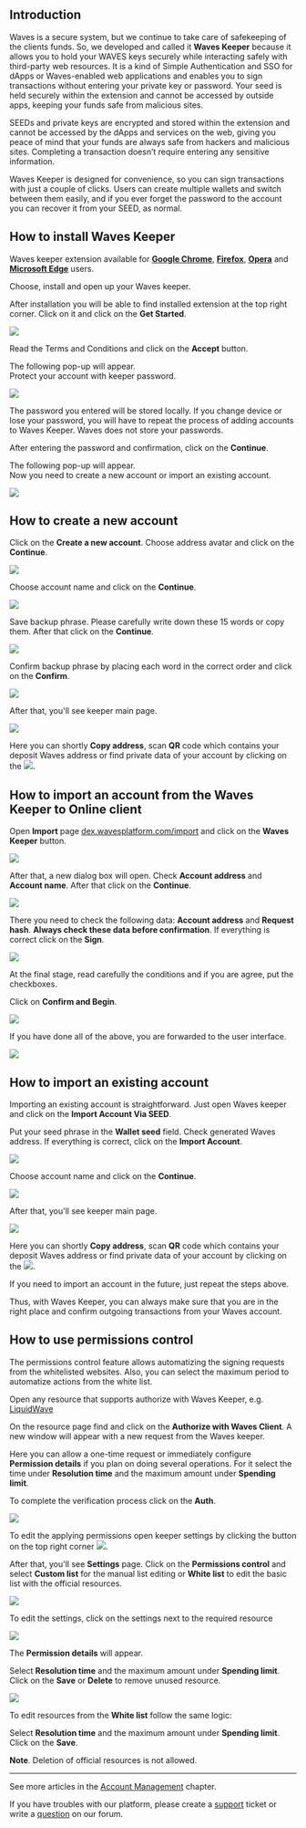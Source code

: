 ## Introduction

Waves is a secure system, but we continue to take care of safekeeping of the clients funds. So, we developed and called it **Waves Keeper** because it allows you to hold your WAVES keys securely while interacting safely with third-party web resources. It is a kind of Simple Authentication and SSO for dApps or Waves-enabled web applications and enables you to sign transactions without entering your private key or password. Your seed is held securely within the extension and cannot be accessed by outside apps, keeping your funds safe from malicious sites.

SEEDs and private keys are encrypted and stored within the extension and cannot be accessed by the dApps and services on the web, giving you peace of mind that your funds are always safe from hackers and malicious sites. Completing a transaction doesn’t require entering any sensitive information.

Waves Keeper is designed for convenience, so you can sign transactions with just a couple of clicks. Users can create multiple wallets and switch between them easily, and if you ever forget the password to the account you can recover it from your SEED, as normal.

## How to install Waves Keeper

Waves keeper extension available for [**Google Chrome**](https://chrome.google.com/webstore/detail/waves-keeper/lpilbniiabackdjcionkobglmddfbcjo?hl=en), [**Firefox**](https://addons.mozilla.org/en-US/firefox/addon/waves-keeper/), [**Opera**](https://addons.opera.com/ru/extensions/details/waves-keeper/) and [**Microsoft Edge**](https://www.microsoft.com/en-us/p/waves-keeper/9npz1hrq32nt?activetab=pivot:overviewtab) users.

Choose, install and open up your Waves keeper.

After installation you will be able to find installed extension at the top right corner. Click on it and click on the **Get Started**.

![](/_assets/waves_keeper_01.png)

Read the Terms and Conditions and click on the **Accept** button.

The following pop-up will appear.  
Protect your account with keeper password.

![](/_assets/waves_keeper_02.png)

The password you entered will be stored locally. If you change device or lose your password, you will have to repeat the process of adding accounts to Waves Keeper. Waves does not store your passwords.

After entering the password and confirmation, click on the **Continue**.

The following pop-up will appear.  
Now you need to create a new account or import an existing account.

![](/_assets/waves_keeper_03.png)

## How to create a new account

Click on the **Create a new account**. Choose address avatar and click on the **Continue**.

![](/_assets/waves_keeper_04.png)

Choose account name and click on the **Continue**.

![](/_assets/waves_keeper_05.png)

Save backup phrase. Please carefully write down these 15 words or copy them. After that click on the **Continue**.

![](/_assets/waves_keeper_06.png)

Confirm backup phrase by placing each word in the correct order and click on the **Confirm**.

![](/_assets/waves_keeper_07.png)

After that, you'll see keeper main page.

![](/_assets/waves_keeper_08.png)

Here you can shortly **Copy address**, scan **QR** code which contains your deposit Waves address or find private data of your account by clicking on the ![](/_assets/waves_keeper_08.1.png).

## How to import an account from the Waves Keeper to Online client

Open **Import** page [dex.wavesplatform.com/import](https://dex.wavesplatform.com/import) and click on the **Waves Keeper** button.

![](/_assets/waves_keeper_09.png)

After that, a new dialog box will open. Check **Account address** and **Account name**. After that click on the **Continue**.

![](/_assets/waves_keeper_10.png)

There you need to check the following data: **Account address** and **Request hash**. **Always check these data before confirmation**. If everything is correct click on the **Sign**.

![](/_assets/waves_keeper_11.png)

At the final stage, read carefully the conditions and if you are agree, put the checkboxes.

Click on **Confirm and Begin**.

![](/_assets/waves_keeper_12.png)

If you have done all of the above, you are forwarded to the user interface.

![](/_assets/waves_keeper_13.png)

## How to import an existing account

Importing an existing account is straightforward. Just open Waves keeper and click on the **Import Account Via SEED**.

Put your seed phrase in the **Wallet seed** field. Check generated Waves address. If everything is correct, click on the **Import Account**.

![](/_assets/waves_keeper_14.png)

Choose account name and click on the **Continue**.

![](/_assets/waves_keeper_05.png)

After that, you'll see keeper main page.

![](/_assets/waves_keeper_08.png)

Here you can shortly **Copy address**, scan **QR** code which contains your deposit Waves address or find private data of your account by clicking on the ![](/_assets/waves_keeper_08.1.png).

If you need to import an account in the future, just repeat the steps above.

Thus, with Waves Keeper, you can always make sure that you are in the right place and confirm outgoing transactions from your Waves account.

## How to use permissions control

The permissions control feature allows automatizing the signing requests from the whitelisted websites. Also, you can select the maximum period to automatize actions from the white list.

Open any resource that supports authorize with Waves Keeper, e.g. [LiquidWave](https://liquidwave.io/)

On the resource page find and click on the **Authorize with Waves Client**. A new window will appear with a new request from the Waves keeper.

Here you can allow a one-time request or immediately configure **Permission details** if you plan on doing several operations. For it select the time under **Resolution time** and the maximum amount under **Spending limit**.

To complete the verification process click on the **Auth**.

![](/_assets/waves_keeper_15.png)

To edit the applying permissions open keeper settings by clicking the button on the top right corner ![](/_assets/waves_keeper_15.1.png).

After that, you'll see **Settings** page. Click on the **Permissions control** and select **Custom list** for the manual list editing or **White list** to edit the basic list with the official resources.

![](/_assets/waves_keeper_15.2.png)

To edit the settings, click on the settings next to the required resource

![](/_assets/waves_keeper_16.png)

The **Permission details** will appear.

Select **Resolution time** and the maximum amount under **Spending limit**.
Click on the **Save** or **Delete** to remove unused resource.

![](/_assets/waves_keeper_17.png)

To edit resources from the **White list** follow the same logic:

Select **Resolution time** and the maximum amount under **Spending limit**.
Click on the **Save**.

**Note**. Deletion of official resources is not allowed.

---



See more articles in the [Account Management](/waves-client/account-management.md) chapter.

If you have troubles with our platform, please create a [support](https://support.wavesplatform.com/) ticket or write a [question](https://forum.wavesplatform.com/) on our forum.
